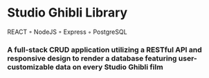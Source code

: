 # Studio Ghibli Library
REACT ◦ NodeJS ◦ Express ◦ PostgreSQL

### A full-stack CRUD application utilizing a RESTful API and responsive design to render a database featuring user-customizable data on every Studio Ghibli film
